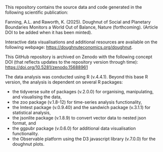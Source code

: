 This repository contains the source data and code generated in the following scientific publication:

Fanning, A.L. and Raworth, K. (2025). Doughnut of Social and Planetary Boundaries Monitors a World Out of Balance, Nature (forthcoming).
(Article DOI to be added when it has been minted).

Interactive data visualisations and additional resources are available on the following webpage: https://doughnuteconomics.org/doughnut.

This GitHub repository is archived on Zenodo with the following concept DOI (that reflects updates to the repository version through time):
https://doi.org/10.5281/zenodo.15688961

The data analysis was conducted using R (v.4.4.1). Beyond this base R version, the analysis is dependent on several R packages: 
- the tidyverse suite of packages (v.2.0.0) for organising, manipulating, and visualising the data,
- the zoo package (v.1.8-12) for time-series analysis functionality,
- the lmtest package (v.0.9.40) and the sandwich package (v.3.1.1) for statistical analysis,
- the jsonlite package (v.1.8.9) to convert vector data to nested json format, and
- the ggpubr package (v.0.6.0) for additional data visualisation functionality.
- the Observable platform using the D3 javascript library (v.7.0.0) for the doughnut plots.

